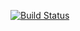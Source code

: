 [![Build Status](https://travis-ci.com/xolile2000/settings-bill-expressjs.svg?branch=master)](https://travis-ci.com/xolile2000/settings-bill-expressjs)
